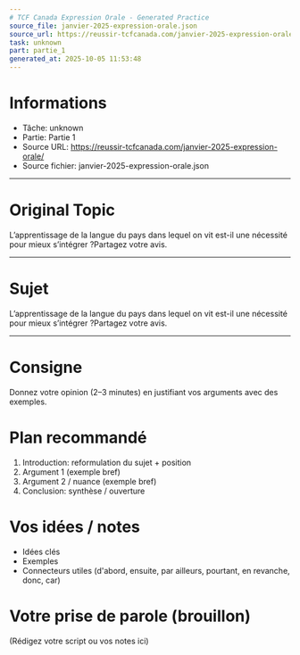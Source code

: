 ```yaml
---
# TCF Canada Expression Orale - Generated Practice
source_file: janvier-2025-expression-orale.json
source_url: https://reussir-tcfcanada.com/janvier-2025-expression-orale/
task: unknown
part: partie_1
generated_at: 2025-10-05 11:53:48
---
```


# Informations
- Tâche: unknown
- Partie: Partie 1
- Source URL: https://reussir-tcfcanada.com/janvier-2025-expression-orale/
- Source fichier: janvier-2025-expression-orale.json

---

# Original Topic
L’apprentissage de la langue du pays dans lequel on vit est-il une nécessité pour mieux s’intégrer ?Partagez votre avis.

---

# Sujet
L’apprentissage de la langue du pays dans lequel on vit est-il une nécessité pour mieux s’intégrer ?Partagez votre avis.

---
# Consigne
Donnez votre opinion (2–3 minutes) en justifiant vos arguments avec des exemples.

# Plan recommandé
1. Introduction: reformulation du sujet + position
2. Argument 1 (exemple bref)
3. Argument 2 / nuance (exemple bref)
4. Conclusion: synthèse / ouverture

# Vos idées / notes
- Idées clés
- Exemples
- Connecteurs utiles (d'abord, ensuite, par ailleurs, pourtant, en revanche, donc, car)

# Votre prise de parole (brouillon)
(Rédigez votre script ou vos notes ici)
